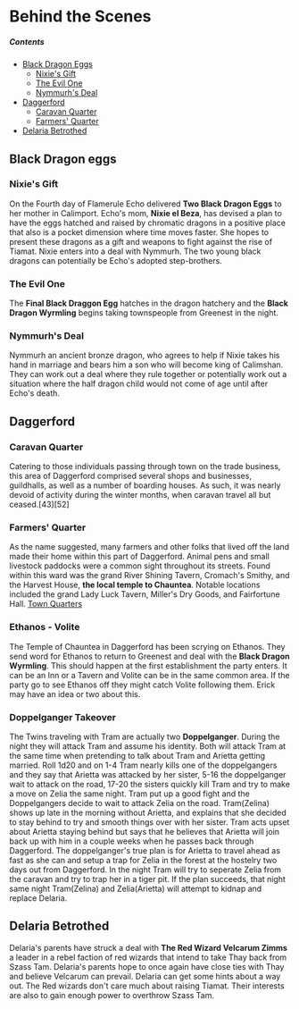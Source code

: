 # Behind the Scenes
##### Contents
* [Black Dragon Eggs](#black-dragon-eggs)
	* [Nixie's Gift](#nixies-gift)
	* [The Evil One](#the-evil-one)
	* [Nymmurh's Deal](#nymmurhs-deal)
* [Daggerford](#daggerford)
	* [Caravan Quarter](#caravan-quarter)
	* [Farmers' Quarter](#farmers-quarter)
* [Delaria Betrothed](#delaria-betrothed)

## Black Dragon eggs
### Nixie's Gift
On the Fourth day of Flamerule Echo delivered **Two Black Dragon Eggs** to her mother in Calimport. Echo's mom, **Nixie el Beza**, has devised a plan to have the eggs hatched and raised by chromatic dragons in a positive place that also is a pocket dimension where time moves faster. She hopes to present these dragons as a gift and weapons to fight against the rise of Tiamat.
Nixie enters into a deal with Nymmurh.
The two young black dragons can potentially be Echo's adopted step-brothers.
### The Evil One
The **Final Black Draggon Egg** hatches in the dragon hatchery and the **Black Dragon Wyrmling** begins taking townspeople from Greenest in the night.
### Nymmurh's Deal
Nymmurh an ancient bronze dragon, who agrees to help if Nixie takes his hand in marriage and bears him a son who will become king of Calimshan. They can work out a deal where they rule together or potentially work out a situation where the half dragon child would not come of age until after Echo's death.
## Daggerford
### Caravan Quarter
Catering to those individuals passing through town on the trade business, this area of Daggerford comprised several shops and businesses, guildhalls, as well as a number of boarding houses. As such, it was nearly devoid of activity during the winter months, when caravan travel all but ceased.[43][52]
### Farmers' Quarter
As the name suggested, many farmers and other folks that lived off the land made their home within this part of Daggerford. Animal pens and small livestock paddocks were a common sight throughout its streets.
Found within this ward was the grand River Shining Tavern, Cromach's Smithy, and the Harvest House, **the local temple to Chauntea**.
Notable locations included the grand Lady Luck Tavern, Miller's Dry Goods, and Fairfortune Hall.
[Town Quarters](https://forgottenrealms.fandom.com/wiki/Daggerford#Town_Quarters)
### Ethanos - Volite
The Temple of Chauntea in Daggerford has been scrying on Ethanos. They send word for Ethanos to return to Greenest and deal with the **Black Dragon Wyrmling**. This should happen at the first establishment the party enters. It can be an Inn or a Tavern and Volite can be in the same common area. If the party go to see Ethanos off they might catch Volite following them. Erick may have an idea or two about this.
### Doppelganger Takeover
The Twins traveling with Tram are actually two **Doppelganger**. During the night they will attack Tram and assume his identity. Both will attack Tram at the same time when pretending to talk about Tram and Arietta getting married. Roll 1d20 and on 1-4 Tram nearly kills one of the doppelgangers and they say that Arietta was attacked by her sister, 5-16 the doppelganger wait to attack on the road, 17-20 the sisters quickly kill Tram and try to make a move on Zelia the same night.
Tram put up a good fight and the Doppelgangers decide to wait to attack Zelia on the road. Tram(Zelina) shows up late in the morning without Arietta, and explains that she decided to stay behind to try and smooth things over with her sister. Tram acts upset about Arietta staying behind but says that he believes that Arietta will join back up with him in a couple weeks when he passes back through Daggerford.
The doppelganger's true plan is for Arietta to travel ahead as fast as she can and setup a trap for Zelia in the forest at the hostelry two days out from Daggerford. In the night Tram will try to seperate Zelia from the caravan and try to trap her in a tiger pit. If the plan succeeds, that night same night Tram(Zelina) and Zelia(Arietta) will attempt to kidnap and replace Delaria.
## Delaria Betrothed
Delaria's parents have struck a deal with **The Red Wizard Velcarum Zimms** a leader in a rebel faction of red wizards that intend to take Thay back from Szass Tam. Delaria's parents hope to once again have close ties with Thay and believe Velcarum can prevail.
Delaria can get some hints about a way out. The Red wizards don't care much about raising Tiamat. Their interests are also to gain enough power to overthrow Szass Tam.
